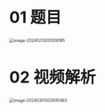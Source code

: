 # 01 题目

<img src="https://cvp.oss-cn-shanghai.aliyuncs.com/picgo/202402132055364.png" alt="image-20240213205518195" style="zoom: 50%;" />



# 02 视频解析

<img src="https://cvp.oss-cn-shanghai.aliyuncs.com/picgo/202403012029304.png" alt="image-20240301202935463" style="zoom:50%;" />